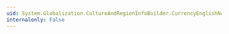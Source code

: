 ```yaml
---
uid: System.Globalization.CultureAndRegionInfoBuilder.CurrencyEnglishName
internalonly: False
---
```

